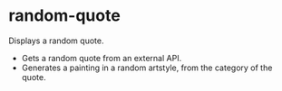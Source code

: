 # random-quote

Displays a random quote.
- Gets a random quote from an external API.
- Generates a painting in a random artstyle, from the category of the quote.
